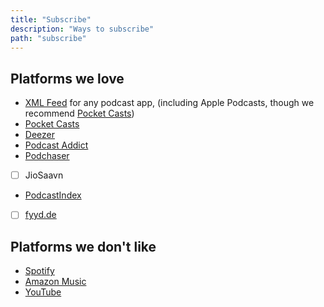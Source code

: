 ```yaml
---
title: "Subscribe"
description: "Ways to subscribe"
path: "subscribe"
---
```


## Platforms we love
- [XML Feed](https://decapsulate.com/decapsulate-mp3.xml) for any podcast app, (including Apple Podcasts, though we recommend [Pocket Casts](https://pca.st/zjvg73hk))
- [Pocket Casts](https://pca.st/zjvg73hk)
- [Deezer](https://www.deezer.com/en/show/1002052121)
- [Podcast Addict](https://podcastaddict.com/podcast/decapsulate/5358746)
- [Podchaser](https://www.podchaser.com/podcasts/decapsulate-6156835)
- [ ] JioSaavn
- [PodcastIndex](https://podcastindex.org/podcast/7419316)
- [ ] [fyyd.de](https://fyyd.de/search?search=decapsulate)

## Platforms we don't like
- [Spotify](https://open.spotify.com/show/7881ibZEzl65yTBxzLxtou)
- [Amazon Music](https://music.amazon.co.uk/podcasts/076308fd-6ab4-470a-ad5e-394e5df6939c)
- [YouTube](https://www.youtube.com/@decapsulate)
